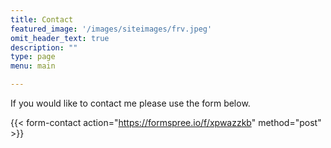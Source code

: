 ```yaml
---
title: Contact
featured_image: '/images/siteimages/frv.jpeg'
omit_header_text: true
description: ""
type: page
menu: main

---
```


If you would like to contact me please use the form below.

{{< form-contact action="https://formspree.io/f/xpwazzkb" method="post" >}}
